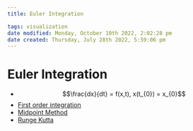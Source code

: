 ```yaml
---
title: Euler Integration

tags: visualization 
date modified: Monday, October 10th 2022, 2:02:28 pm
date created: Thursday, July 28th 2022, 5:59:06 pm
---
```


# Euler Integration
- $$\frac{dx}{dt} = f(x,t), x(t_{0}) = x_{0}$$
- [First order integration](First%20order%20integration.md)
- [Midpoint Method](Midpoint%20Method.md)
- [Runge Kutta](Runge%20Kutta.md)



